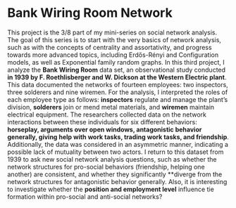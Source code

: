 # Bank Wiring Room Network

This project is the 3/8 part of my mini-series on social network analysis. The goal of this series is to start with the very basics of network analysis, such as with the concepts of centrality and assortativity, and progress towards more advanced topics, including Erdős-Rényi and Configuration models, as well as Exponential family random graphs. In this third project, I analyze the **Bank Wiring Room** data set, an observational study conducted **in 1939 by F. Roethlisberger and W. Dickson at the Western Electric plant**. This data documented the networks of fourteen employees: two inspectors, three solderers and nine wiremen. For the analysis, I interpreted the roles of each employee type as follows: **inspectors** regulate and manage the plant’s division, **solderers** join or mend metal materials, and **wiremen** maintain electrical equipment. The researchers collected data on the network interactions between these individuals for six different behaviors: **horseplay, arguments over open windows, antagonistic behavior generally, giving help with work tasks, trading work tasks, and friendship**. Additionally, the data was considered in an asymmetric manner, indicating a possible lack of mutuality between two actors. I return to this dataset from 1939 to ask new social network analysis questions, such as whether the network structures for pro-social behaviors (friendship, helping one another) are consistent, and whether they significantly **diverge from the network structures for antagonistic behavior generally. Also, it is interesting to investigate whether the **position and employment level** influence tie formation within pro-social and anti-social networks? 

